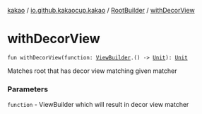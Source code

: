 [kakao](../../index.md) / [io.github.kakaocup.kakao](../index.md) / [RootBuilder](index.md) / [withDecorView](./with-decor-view.md)

# withDecorView

`fun withDecorView(function: `[`ViewBuilder`](../-view-builder/index.md)`.() -> `[`Unit`](https://kotlinlang.org/api/latest/jvm/stdlib/kotlin/-unit/index.html)`): `[`Unit`](https://kotlinlang.org/api/latest/jvm/stdlib/kotlin/-unit/index.html)

Matches root that has decor view matching given matcher

### Parameters

`function` - ViewBuilder which will result in decor view matcher